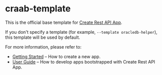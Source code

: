 # craab-template

This is the official base template for [Create Rest API App](https://git.orl.ueshka/tusove/create-rest-api-app).

If you don't specify a template (for example, `--template oracledb-helper`), this template will be used by default.

For more information, please refer to:

- [Getting Started](https://git.orl.ueshka/tusove/create-rest-api-app/docs/getting-started) – How to create a new app.
- [User Guide](https://git.orl.ueshka/tusove/create-rest-api-app/docs) – How to develop apps bootstrapped with Create Rest API App.
